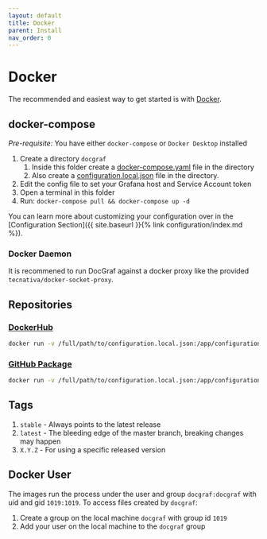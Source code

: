 ```yaml
---
layout: default
title: Docker
parent: Install
nav_order: 0
---
```


# Docker

The recommended and easiest way to get started is with [Docker](https://www.docker.com/).

## docker-compose

*Pre-requisite:* You have either `docker-compose` or `Docker Desktop` installed

1. Create a directory `docgraf`
    1. Inside this folder create a [docker-compose.yaml](https://github.com/philosowaffle/docgraf/blob/main/docker/docker-compose.yaml) file in the directory
    1. Also create a [configuration.local.json](https://github.com/philosowaffle/docgraf/blob/main/configuration.example.json) file in the directory.
1. Edit the config file to set your Grafana host and Service Account token
1. Open a terminal in this folder
1. Run: `docker-compose pull && docker-compose up -d`

You can learn more about customizing your configuration over in the [Configuration Section]({{ site.baseurl }}{% link configuration/index.md %}).

### Docker Daemon

It is recommened to run DocGraf against a docker proxy like the provided `tecnativa/docker-socket-proxy`.

## Repositories

### [DockerHub](https://hub.docker.com/r/philosowaffle/docgraf)

```bash
docker run -v /full/path/to/configuration.local.json:/app/configuration.local.json -v /full/path/to/output:/app/output philosowaffle/docgraf:stable
```

### [GitHub Package](https://github.com/philosowaffle/docgraf/pkgs/container/docgraf)

```bash
docker run -v /full/path/to/configuration.local.json:/app/configuration.local.json -v /full/path/to/output:/app/output ghcr.io/philosowaffle/docgraf:stable
```

## Tags

1. `stable` - Always points to the latest release
1. `latest` - The bleeding edge of the master branch, breaking changes may happen
1. `X.Y.Z` - For using a specific released version

## Docker User

The images run the process under the user and group `docgraf:docgraf` with uid and gid `1019:1019`.  To access files created by `docgraf`:

1. Create a group on the local machine `docgraf` with group id `1019`
1. Add your user on the local machine to the `docgraf` group